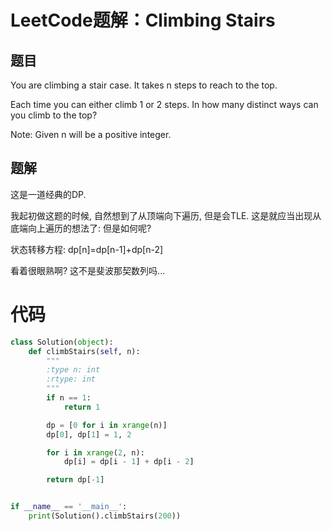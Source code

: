 # LeetCode题解：Climbing Stairs

## 题目

You are climbing a stair case. It takes n steps to reach to the top.

Each time you can either climb 1 or 2 steps. In how many distinct ways can you climb to the top?

Note: Given n will be a positive integer.

## 题解

这是一道经典的DP.

我起初做这题的时候, 自然想到了从顶端向下遍历, 但是会TLE. 这是就应当出现从底端向上遍历的想法了: 但是如何呢?

状态转移方程: dp[n]=dp[n-1]+dp[n-2]

看着很眼熟啊? 这不是斐波那契数列吗...

# 代码

```python
class Solution(object):
    def climbStairs(self, n):
        """
        :type n: int
        :rtype: int
        """
        if n == 1:
            return 1

        dp = [0 for i in xrange(n)]
        dp[0], dp[1] = 1, 2

        for i in xrange(2, n):
            dp[i] = dp[i - 1] + dp[i - 2]

        return dp[-1]


if __name__ == '__main__':
    print(Solution().climbStairs(200))
```

